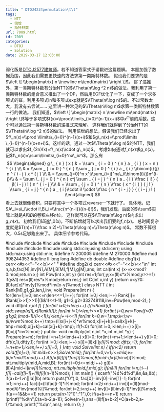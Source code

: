 ```yaml
---
title: " DTOJ4234permutation\t\t"
tags:
  - NTT
  - 倍增
  - 斯特林数
url: 7009.html
id: 7009
categories:
  - DTOJ
  - Solution
date: 2019-03-17 12:03:00
---
```


弱化版是[DTOJ2577建筑师](http://www.dtenomde.com/author=jiangyutong/article=5108/)。若不知道答案式子请戳进这篇题解。 本题加强了数据范围，因此我们需要更快速的方法求第一类斯特林数。 假设我们要求的是$\\left \[ \\begin{matrix} n \\newline m\\end{matrix} \\right \]$。 除了递推外，第一类斯特林数有分治NTT的$\\Theta(n\\log ^2 n)$的做法。我利用了第一类斯特林数的组合意义推出了一个DP，然后用EGF优化了一下，变成了一个求多项式的幂。利用多项式ln和多项式exp就是$\\Theta(n\\log n)$的。不过常数太大，我没有去尝试…… 这里讲一种常见的$\\Theta(n\\log n)$求第一类斯特林数第一行的做法。 我们知道，$\\left \[ \\begin{matrix} n \\newline m\\end{matrix} \\right \]$等于多项式$f(x)=\\prod\\limits_{i=0}^{n-1}(x+i)$中$x^m​$前的系数。这个可以通过第一类斯特林数的递推式来理解。 这样我们就得到了分治NTT的$\\Theta(n\\log ^2 n)​$的做法。 利用倍增的想法，假设我们已经求出了$f\_n(x)=\\prod \\limits\_{i=0}^{n-1}(x+i)$和$g\_n(x)=\\prod\\limits \_{i=0}^{n-1}(x+n+i)$。这样的话，通过一次$\\Theta(n\\log n)$的NTT，我们就可以求出$f_{2n}(x)=f\_n(x)\\cdot g\_n(x)$。 考虑如何通过$f\_n(x)​$求$g\_n(x)​$。 记$f\_n(x)=\\sum\\limits\_{i=0}^na\_ix^i​$。那么有 $$ \\begin{aligned} g \_ { n } ( x ) & = \\sum _ { i = 0 } ^ { n } a _ { i } ( x + n ) ^ { i } \\\ & = \\sum _ { i = 0 } ^ { n } \\sum _ { j = 0 } ^ { i } a _ { i } \\binom{i}{j} n ^ { i - j } x ^ { j } \\\ & = \\sum_{j=0}^n x^j\\sum_{i=j}^na\_i\\binom{i}{j}n^{i-j}\\\ & = \\sum \_ { j = 0 } ^ { n } x^j \\sum _ { i = j } ^ { n } a _ { i } \\frac { i! } { j!( i - j ) ! } n ^ { i - j }\\\ & = \\sum _ { j = 0 } ^ { n } \\frac { x ^ { i } } { j ! } \\sum _ { i = j } ^ { n } a _ { i }\\cdot i! \\cdot \\frac { n ^ { i - j } } { ( i - j ) ! } \\end{aligned} $$ 看上去就很像卷积，只要将其中一个多项式reverse一下就行了。 具体地，记$A\_i=a\_i\\cdot i!,B\_i=\\frac{n^{n-i}}{(n-i)!}$，我们发现，后面的$\\sum$实际上就是$A$和$B$的卷积左移$n$位。 这样就可以在$\\Theta(n\\log n)$内求出$g\_n(x)$。 初始我们知道$f\_0(x)$，不断倍增就可以求出我们要的$f\_n(x)$。 总时间复杂度就是$T(n)=T(\\frac n 2)+\\Theta(n\\log n)=\\Theta(n\\log n)$。 常数不算很大，0.5s足够跑出来了。 具体细节参考代码。

#include<iostream>
#include<cstdio>
#include<cstdlib>
#include<cmath>
#include<cstring>
#include<string>
#include<algorithm>
#include<queue>
#include<vector>
#include<set>
#include<map>
using std::cin;using std::cerr;
using std::max;using std::min;
#define N 200005
#define M 270000
#define mod 998244353
#define ll long long
#define db double
#define dbg1(x) cerr<<#x<<"="<<(x)<<" "
#define dbg2(x) cerr<<#x<<"="<<(x)<<"\\n"
int n,a,b,fac\[N\],inv\[N\],A\[M\],B\[M\],f\[M\],g\[M\],ans;
int cal(int x) {x-=x<mod?0:mod;return x;}
int Pow(int x,int y) {int res=1;for(;y;x=(ll)x\*x%mod,y>>=1) if(y&1) res=(ll)res\*x%mod;return res;}
int C(int x,int y) {return x<y?0:(ll)fac\[x\]\*inv\[y\]%mod\*inv\[x-y\]%mod;}
class NTT
{
	int Rank\[M\],g1,g2,len,l,inv;
	void Prepare(int n)
	{
		for(len=1,l=0;len<=n;len<<=1,l++);
		for(int i=0;i<len;i++) Rank\[i\]=(Rank\[i>>1\]>>1)|((i&1)<<l-1);
		g1=3,g2=332748118,inv=Pow(len,mod-2);
	}
	void dft(int *x,int f)
	{
		for(int i=0;i<len;i++) if(i<Rank\[i\]) std::swap(x\[i\],x\[Rank\[i\]\]);
		for(int i=1;i<len;i<<=1)
			for(int j=0,wn=Pow(f>0?g1:g2,(mod-1)/(i<<1));j<len;j+=i<<1)
				for(int k=0,w=1,tmp;k<i;w=(ll)w*wn%mod,k++)
					tmp=(ll)x\[i+j+k\]*w%mod,x\[i+j+k\]=cal(x\[j+k\]-tmp+mod),x\[j+k\]=cal(x\[j+k\]+tmp);
		if(f<0) for(int i=0;i<len;i++) x\[i\]=(ll)x\[i\]*inv%mod;
	}
public:
	void multiply(int n,int \*x,int m,int \*y)
	{
		Prepare(n+m);
		for(int i=n+1;i<len;i++) x\[i\]=0;
		for(int i=m+1;i<len;i++) y\[i\]=0;
		dft(x,1),dft(y,1);
		for(int i=0;i<len;i++) x\[i\]=(ll)x\[i\]*y\[i\]%mod;
		dft(x,-1);
		for(int i=n+m+1;i<len;i++) x\[i\]=0;
	}
}ntt;
void Solve(int n)
{
	if(n<2) return void(f\[n\]=1);
	int mid=n>>1;Solve(mid);
	for(int i=0,v=1;i<=mid;v=(ll)v\*mid%mod,i++) A\[i\]=(ll)f\[i\]\*fac\[i\]%mod,B\[mid-i\]=(ll)v*inv\[i\]%mod;
	ntt.multiply(mid,A,mid,B);
	for(int i=0;i<=mid;i++) g\[i\]=(ll)A\[mid+i\]*inv\[i\]%mod;
	ntt.multiply(mid,f,mid,g);
	if(n&1) for(int i=n;i;i--) f\[i\]=cal(f\[i-1\]+(ll)f\[i\]*(n-1)%mod);
}
int main()
{
	scanf("%d%d%d",&n,&a,&b);
	if(a+b-1>n||!a||!b) return puts("0"),0;
	fac\[0\]=inv\[0\]=inv\[1\]=1;
	for(int i=1;i<n;i++) fac\[i\]=(ll)fac\[i-1\]*i%mod;
	for(int i=2;i<n;i++) inv\[i\]=(ll)(mod-mod/i)*inv\[mod%i\]%mod;
	for(int i=2;i<n;i++) inv\[i\]=(ll)inv\[i-1\]*inv\[i\]%mod;
	if(a==1&&b==1) return puts(n>1?"0":"1"),0;
	if(a+b==n+1) return !printf("%d\\n",C(a+b-2,a-1));
	Solve(n-1),ans=(ll)f\[a+b-2\]*C(a+b-2,a-1)%mod;
	printf("%d\\n",ans);
	return 0;
}